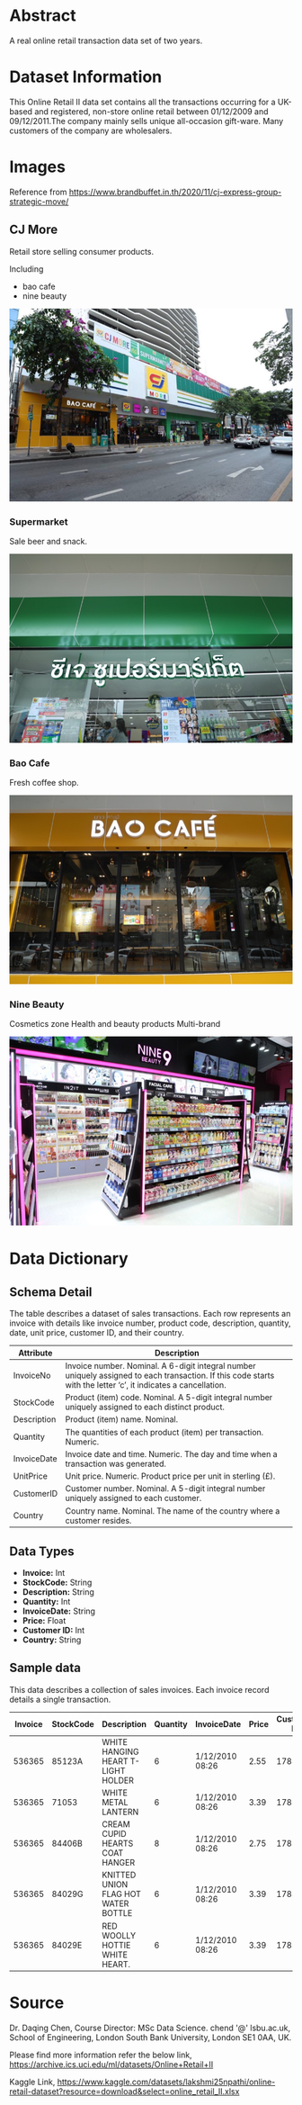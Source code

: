 # Abstract
A real online retail transaction data set of two years.

# Dataset Information
This Online Retail II data set contains all the transactions occurring for a UK-based and registered, non-store online retail between 01/12/2009 and 09/12/2011.The company mainly sells unique all-occasion gift-ware. Many customers of the company are wholesalers.

# Images

Reference from https://www.brandbuffet.in.th/2020/11/cj-express-group-strategic-move/

## CJ More
Retail store selling consumer products. 

Including
- bao cafe
- nine beauty

![CJ More Silom](asset/CJ-MORE_Silom.jpg)

### Supermarket
Sale beer and snack.

![Supermarket Zone](asset/CJ-Supermarket_1.jpg)

### Bao Cafe
Fresh coffee shop.

![Bao Cafe Zone](asset/Bao-Cafe_1.jpg)

### Nine Beauty
Cosmetics zone Health and beauty products Multi-brand

![Nine Beauty Zone](asset/Nine-Beauty_2.jpg)

# Data Dictionary

## Schema Detail
The table describes a dataset of sales transactions. Each row represents an invoice with details like invoice number, product code, description, quantity, date, unit price, customer ID, and their country.

| Attribute   | Description                                                                                                                                                     |
| ----------- | --------------------------------------------------------------------------------------------------------------------------------------------------------------- |
| InvoiceNo   | Invoice number. Nominal. A 6-digit integral number uniquely assigned to each transaction. If this code starts with the letter ‘c’, it indicates a cancellation. |
| StockCode   | Product (item) code. Nominal. A 5-digit integral number uniquely assigned to each distinct product.                                                             |
| Description | Product (item) name. Nominal.                                                                                                                                   |
| Quantity    | The quantities of each product (item) per transaction. Numeric.                                                                                                 |
| InvoiceDate | Invoice date and time. Numeric. The day and time when a transaction was generated.                                                                              |
| UnitPrice   | Unit price. Numeric. Product price per unit in sterling (£).                                                                                                    |
| CustomerID  | Customer number. Nominal. A 5-digit integral number uniquely assigned to each customer.                                                                         |
| Country     | Country name. Nominal. The name of the country where a customer resides.                                                                                        |

## Data Types
- **Invoice:** Int 
- **StockCode:** String
- **Description:** String
- **Quantity:** Int 
- **InvoiceDate:** String 
- **Price:** Float 
- **Customer ID:** Int
- **Country:** String
## Sample data
This data describes a collection of sales invoices. Each invoice record details a single transaction.

| Invoice | StockCode | Description                         | Quantity | InvoiceDate     | Price | Customer ID | Country        |
|---------|-----------|-------------------------------------|----------|-----------------|-------|-------------|----------------|
| 536365  | 85123A    | WHITE HANGING HEART T-LIGHT HOLDER  | 6        | 1/12/2010 08:26 | 2.55  | 17850       | United Kingdom |
| 536365  | 71053     | WHITE METAL LANTERN                 | 6        | 1/12/2010 08:26 | 3.39  | 17850       | United Kingdom |
| 536365  | 84406B    | CREAM CUPID HEARTS COAT HANGER      | 8        | 1/12/2010 08:26 | 2.75  | 17850       | United Kingdom |
| 536365  | 84029G    | KNITTED UNION FLAG HOT WATER BOTTLE | 6        | 1/12/2010 08:26 | 3.39  | 17850       | United Kingdom |
| 536365  | 84029E    | RED WOOLLY HOTTIE WHITE HEART.      | 6        | 1/12/2010 08:26 | 3.39  | 17850       | United Kingdom 

# Source
Dr. Daqing Chen, Course Director: MSc Data Science. chend '@' lsbu.ac.uk, School of Engineering, London South Bank University, London SE1 0AA, UK.

Please find more information refer the below link,
https://archive.ics.uci.edu/ml/datasets/Online+Retail+II

Kaggle Link,
https://www.kaggle.com/datasets/lakshmi25npathi/online-retail-dataset?resource=download&select=online_retail_II.xlsx
